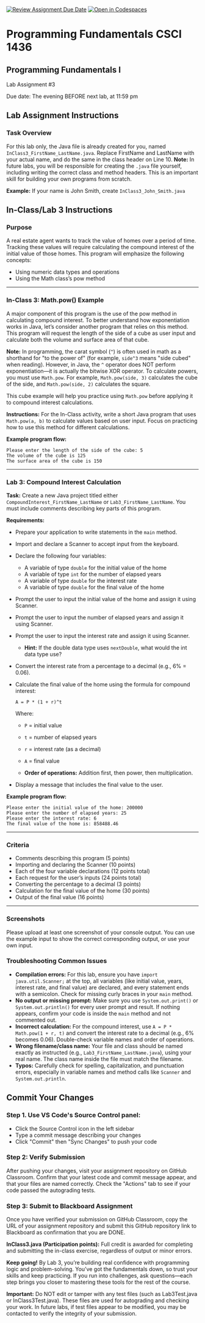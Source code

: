 [![Review Assignment Due Date](https://classroom.github.com/assets/deadline-readme-button-22041afd0340ce965d47ae6ef1cefeee28c7c493a6346c4f15d667ab976d596c.svg)](https://classroom.github.com/a/NXTXJD70)
[![Open in Codespaces](https://classroom.github.com/assets/launch-codespace-2972f46106e565e64193e422d61a12cf1da4916b45550586e14ef0a7c637dd04.svg)](https://classroom.github.com/open-in-codespaces?assignment_repo_id=20419907)
# Programming Fundamentals CSCI 1436
## Programming Fundamentals I

Lab Assignment #3

Due date: The evening BEFORE next lab, at 11:59 pm

## Lab Assignment Instructions

### Task Overview
For this lab only, the Java file is already created for you, named `InClass3_FirstName_LastName.java`. Replace FirstName and LastName with your actual name, and do the same in the class header on Line 10. **Note:** In future labs, you will be responsible for creating the `.java` file yourself, including writing the correct class and method headers. This is an important skill for building your own programs from scratch.

**Example:** If your name is John Smith, create `InClass3_John_Smith.java`

## In-Class/Lab 3 Instructions

### Purpose
A real estate agent wants to track the value of homes over a period of time. Tracking these values will require calculating the compound interest of the initial value of those homes. This program will emphasize the following concepts:

- Using numeric data types and operations
- Using the Math class’s pow method

---

### In-Class 3: Math.pow() Example
A major component of this program is the use of the pow method in calculating compound interest. To better understand how exponentiation works in Java, let’s consider another program that relies on this method. This program will request the length of the side of a cube as user input and calculate both the volume and surface area of that cube.

**Note:** In programming, the carat symbol (`^`) is often used in math as a shorthand for "to the power of" (for example, `side^3` means "side cubed" when reading). However, in Java, the `^` operator does NOT perform exponentiation—it is actually the bitwise XOR operator. To calculate powers, you must use `Math.pow`. For example, `Math.pow(side, 3)` calculates the cube of the side, and `Math.pow(side, 2)` calculates the square.

This cube example will help you practice using `Math.pow` before applying it to compound interest calculations.


**Instructions:**
For the In-Class activity, write a short Java program that uses `Math.pow(a, b)` to calculate values based on user input. Focus on practicing how to use this method for different calculations.

**Example program flow:**

```
Please enter the length of the side of the cube: 5
The volume of the cube is 125
The surface area of the cube is 150
```

---

### Lab 3: Compound Interest Calculation

**Task:**
Create a new Java project titled either `CompoundInterest_FirstName_LastName` or `Lab3_FirstName_LastName`. You must include comments describing key parts of this program.

**Requirements:**
- Prepare your application to write statements in the `main` method.
- Import and declare a Scanner to accept input from the keyboard.
- Declare the following four variables:
   - A variable of type `double` for the initial value of the home
   - A variable of type `int` for the number of elapsed years
   - A variable of type `double` for the interest rate
   - A variable of type `double` for the final value of the home
- Prompt the user to input the initial value of the home and assign it using Scanner.
- Prompt the user to input the number of elapsed years and assign it using Scanner.
- Prompt the user to input the interest rate and assign it using Scanner.
   - **Hint:** If the double data type uses `nextDouble`, what would the int data type use?
- Convert the interest rate from a percentage to a decimal (e.g., 6% = 0.06).
- Calculate the final value of the home using the formula for compound interest:

   `A = P * (1 + r)^t`

   Where:
   - `P` = initial value
   - `t` = number of elapsed years
   - `r` = interest rate (as a decimal)
   - `A` = final value

   - **Order of operations:** Addition first, then power, then multiplication.
- Display a message that includes the final value to the user.

**Example program flow:**

```
Please enter the initial value of the home: 200000
Please enter the number of elapsed years: 25
Please enter the interest rate: 6
The final value of the home is: 858488.46
```

---

### Criteria
- Comments describing this program (5 points)
- Importing and declaring the Scanner (10 points)
- Each of the four variable declarations (12 points total)
- Each request for the user’s inputs (24 points total)
- Converting the percentage to a decimal (3 points)
- Calculation for the final value of the home (30 points)
- Output of the final value (16 points)

---

### Screenshots
Please upload at least one screenshot of your console output. You can use the example input to show the correct corresponding output, or use your own input.


### Troubleshooting Common Issues
- **Compilation errors:** For this lab, ensure you have `import java.util.Scanner;` at the top, all variables (like initial value, years, interest rate, and final value) are declared, and every statement ends with a semicolon. Check for missing curly braces in your `main` method.
- **No output or missing prompt:** Make sure you use `System.out.print()` or `System.out.println()` for every user prompt and result. If nothing appears, confirm your code is inside the `main` method and not commented out.
- **Incorrect calculation:** For the compound interest, use `A = P * Math.pow(1 + r, t)` and convert the interest rate to a decimal (e.g., 6% becomes 0.06). Double-check variable names and order of operations.
- **Wrong filename/class name:** Your file and class should be named exactly as instructed (e.g., `Lab3_FirstName_LastName.java`), using your real name. The class name inside the file must match the filename.
- **Typos:** Carefully check for spelling, capitalization, and punctuation errors, especially in variable names and method calls like `Scanner` and `System.out.println`.

## Commit Your Changes
### Step 1. Use VS Code's Source Control panel:
   - Click the Source Control icon in the left sidebar
   - Type a commit message describing your changes
   - Click "Commit" then "Sync Changes" to push your code

### Step 2: Verify Submission
After pushing your changes, visit your assignment repository on GitHub Classroom. Confirm that your latest code and commit message appear, and that your files are named correctly. Check the "Actions" tab to see if your code passed the autograding tests.

### Step 3: Submit to Blackboard Assignment
Once you have verified your submission on GitHub Classroom, copy the URL of your assignment repository and submit this GitHub repository link to Blackboard as confirmation that you are DONE.

**InClass3.java (Participation points):**
Full credit is awarded for completing and submitting the in-class exercise, regardless of output or minor errors.

**Keep going!** By Lab 3, you’re building real confidence with programming logic and problem-solving. You’ve got the fundamentals down, so trust your skills and keep practicing. If you run into challenges, ask questions—each step brings you closer to mastering these tools for the rest of the course.

**Important:** Do NOT edit or tamper with any test files (such as Lab3Test.java or InClass3Test.java). These files are used for autograding and checking your work. In future labs, if test files appear to be modified, you may be contacted to verify the integrity of your submission.